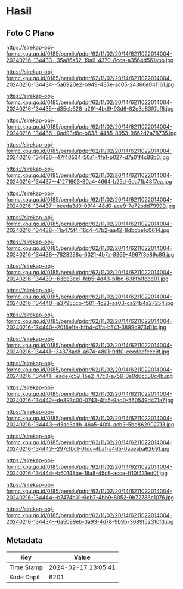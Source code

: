 # Hasil

## Foto C Plano

https://sirekap-obj-formc.kpu.go.id/0185/pemilu/pdpr/62/11/02/20/14/6211022014004-20240216-134433--35a86a52-19a9-4370-8cca-a3564d561abb.jpg

https://sirekap-obj-formc.kpu.go.id/0185/pemilu/pdpr/62/11/02/20/14/6211022014004-20240216-134434--5a6920e2-b949-435e-ac05-24366e041161.jpg

https://sirekap-obj-formc.kpu.go.id/0185/pemilu/pdpr/62/11/02/20/14/6211022014004-20240216-134435--d35eb628-a291-4bd9-93d6-82e3e83f0bf8.jpg

https://sirekap-obj-formc.kpu.go.id/0185/pemilu/pdpr/62/11/02/20/14/6211022014004-20240216-134436--0ad93d8c-b633-4485-8953-9662d2a78735.jpg

https://sirekap-obj-formc.kpu.go.id/0185/pemilu/pdpr/62/11/02/20/14/6211022014004-20240216-134436--47f40534-50a1-4fe1-b027-d7a01f4c88b0.jpg

https://sirekap-obj-formc.kpu.go.id/0185/pemilu/pdpr/62/11/02/20/14/6211022014004-20240216-134437--41271603-80a4-4664-b25d-6da7fb48f7ea.jpg

https://sirekap-obj-formc.kpu.go.id/0185/pemilu/pdpr/62/11/02/20/14/6211022014004-20240216-134437--beeda3d0-0914-48d0-aee9-7e72bdd79990.jpg

https://sirekap-obj-formc.kpu.go.id/0185/pemilu/pdpr/62/11/02/20/14/6211022014004-20240216-134438--11a475f4-16c4-47b2-aa42-8dbcbe1c0614.jpg

https://sirekap-obj-formc.kpu.go.id/0185/pemilu/pdpr/62/11/02/20/14/6211022014004-20240216-134438--7828238c-6321-4b7a-8369-4967f3e89c89.jpg

https://sirekap-obj-formc.kpu.go.id/0185/pemilu/pdpr/62/11/02/20/14/6211022014004-20240216-134439--63be3ee1-feb5-4d43-b1bc-638fb1fcbd01.jpg

https://sirekap-obj-formc.kpu.go.id/0185/pemilu/pdpr/62/11/02/20/14/6211022014004-20240216-134440--a37955cb-f501-4c23-aa03-ca24b4a27254.jpg

https://sirekap-obj-formc.kpu.go.id/0185/pemilu/pdpr/62/11/02/20/14/6211022014004-20240216-134440--2015e1fe-bfb4-41fa-b541-3889d973d11c.jpg

https://sirekap-obj-formc.kpu.go.id/0185/pemilu/pdpr/62/11/02/20/14/6211022014004-20240216-134441--34378ac8-a674-4801-9df0-cecdedfecc9f.jpg

https://sirekap-obj-formc.kpu.go.id/0185/pemilu/pdpr/62/11/02/20/14/6211022014004-20240216-134441--eade7c59-15e2-47c0-a758-0e0d6c538c4b.jpg

https://sirekap-obj-formc.kpu.go.id/0185/pemilu/pdpr/62/11/02/20/14/6211022014004-20240216-134442--de393c00-0743-4fa5-9ad0-560549d471a7.jpg

https://sirekap-obj-formc.kpu.go.id/0185/pemilu/pdpr/62/11/02/20/14/6211022014004-20240216-134443--d3ae3adb-46a5-40f4-acb3-5bd862902713.jpg

https://sirekap-obj-formc.kpu.go.id/0185/pemilu/pdpr/62/11/02/20/14/6211022014004-20240216-134443--297cfbc1-01dc-4baf-a465-0aaeaba62691.jpg

https://sirekap-obj-formc.kpu.go.id/0185/pemilu/pdpr/62/11/02/20/14/6211022014004-20240216-134444--b60148be-18a8-45d8-acce-ff10f431ed0f.jpg

https://sirekap-obj-formc.kpu.go.id/0185/pemilu/pdpr/62/11/02/20/14/6211022014004-20240216-134444--b7474b01-9db7-4bb9-8052-9b72786c1076.jpg

https://sirekap-obj-formc.kpu.go.id/0185/pemilu/pdpr/62/11/02/20/14/6211022014004-20240216-134434--6a5b99eb-3a93-4d78-9b9b-3689f52310fd.jpg


## Metadata

| Key        | Value               |
| ---------- | ------------------- |
| Time Stamp | 2024-02-17 13:05:41 |
| Kode Dapil | 6201                |




